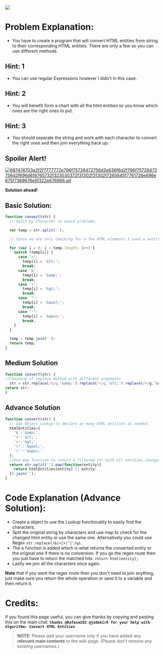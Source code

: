 ![](http://i.imgur.com/g7sWL1I.jpg)

# Problem Explanation:
- You have to create a program that will convert HTML entities from string to their corresponding HTML entities. There are only a few so you can use different methods.

## Hint: 1
- You can use regular Expressions however I didn't in this case.

## Hint: 2
- You will benefit form a chart with all the html entities so you know which ones are the right ones to put.

## Hint: 3
- You should separate the string and work with each character to convert the right ones and then join everything back up.

## Spoiler Alert!
[![687474703a2f2f7777772e796f75726472756d2e636f6d2f796f75726472756d2f696d616765732f323030372f31302f31302f7265645f7761726e696e675f7369676e5f322e676966.gif](https://files.gitter.im/FreeCodeCamp/Wiki/nlOm/thumb/687474703a2f2f7777772e796f75726472756d2e636f6d2f796f75726472756d2f696d616765732f323030372f31302f31302f7265645f7761726e696e675f7369676e5f322e676966.gif)](https://files.gitter.im/FreeCodeCamp/Wiki/nlOm/687474703a2f2f7777772e796f75726472756d2e636f6d2f796f75726472756d2f696d616765732f323030372f31302f31302f7265645f7761726e696e675f7369676e5f322e676966.gif)

**Solution ahead!**

## Basic Solution:

```js
function convert(str) {
  // Split by character to avoid problems.

  var temp = str.split('');

  // Since we are only checking for a few HTML elements I used a switch

  for (var i = 0; i < temp.length; i++) {
    switch (temp[i]) {
      case '<':
        temp[i] = '&lt;';
        break;
      case '&':
        temp[i] = '&amp;';
        break;
      case '>':
        temp[i] = '&gt;';
        break;
      case '"':
        temp[i] = '&quot;';
        break;
      case "'":
        temp[i] = '&apos;';
        break;
    }
  }

  temp = temp.join('');
  return temp;
}
```

## Medium Solution

```js
function convert(str) {
//Chaining of replace method with different arguments
  str = str.replace(/&/g,'&amp;').replace(/</g,'&lt;').replace(/>/g,'&gt;').replace(/"/g,'&quot;').replace(/'/g,'&apos;');
return str;
}
```

## Advance Solution

```js
function convert(str) {
  // Use Object Lookup to declare as many HTML entities as needed.
  htmlEntities={
    '&':'&amp;',
    '<':'&lt;',
    '>':'&gt;',
    '\"':'&quot;',
    '\'':'&apos;'
  };
  //Use map function to return a filtered str with all entities changed automatically.
  return str.split('').map(function(entity){
    return htmlEntities[entity] || entity;
  }).join('');
}
```

# Code Explanation (Advance Solution):
- Create a object to use the Lookup functionality to easily find the characters.
- Split the original string by characters and use map to check for the changed html entity or use the same one. Alternatively you could use Regex `str.replace(/&|<|>|"|'/gi`.
- The a function is added which is what returns the converted entity or the original one if there is no conversion. If you go the regex route then you just have to return the matched hits. `return html[entity];`
- Lastly we join all the characters once again.

**Note** that if you went the regex route then you don't need to join anything, just make sure you return the whole operation or save it to a variable and then return it.

# Credits:
If you found this page useful, you can give thanks by copying and pasting this on the main chat:  **`thanks @Rafase282 @jodekirk for your help with Algorithm: Convert HTML Entities`**

> **NOTE:** Please add your username only if you have added any **relevant main contents** to the wiki page. (Please don't remove any existing usernames.)
